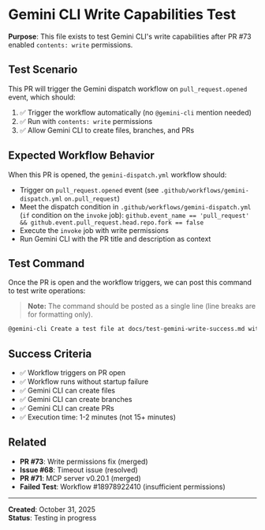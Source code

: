 # Gemini CLI Write Capabilities Test

**Purpose**: This file exists to test Gemini CLI's write capabilities after PR #73 enabled `contents: write` permissions.

## Test Scenario

This PR will trigger the Gemini dispatch workflow on `pull_request.opened` event, which should:

1. ✅ Trigger the workflow automatically (no `@gemini-cli` mention needed)
2. ✅ Run with `contents: write` permissions
3. ✅ Allow Gemini CLI to create files, branches, and PRs

## Expected Workflow Behavior

When this PR is opened, the `gemini-dispatch.yml` workflow should:

- Trigger on `pull_request.opened` event (see `.github/workflows/gemini-dispatch.yml` `on.pull_request`)
- Meet the dispatch condition in `.github/workflows/gemini-dispatch.yml` (`if` condition on the `invoke` job): `github.event_name == 'pull_request' && github.event.pull_request.head.repo.fork == false`
- Execute the `invoke` job with write permissions
- Run Gemini CLI with the PR title and description as context

## Test Command

Once the PR is open and the workflow triggers, we can post this command to test write operations:

> **Note:** The command should be posted as a single line (line breaks are for formatting only).

```markdown
@gemini-cli Create a test file at docs/test-gemini-write-success.md with the content "This file was created by Gemini CLI on October 31, 2025 to verify write capabilities. The GitHub MCP server v0.20.1 supports file creation, commits, and PR creation." Create a PR titled "test: verify Gemini CLI write capabilities - automated test".
```

## Success Criteria

- ✅ Workflow triggers on PR open
- ✅ Workflow runs without startup failure
- ✅ Gemini CLI can create files
- ✅ Gemini CLI can create branches
- ✅ Gemini CLI can create PRs
- ✅ Execution time: 1-2 minutes (not 15+ minutes)

## Related

- **PR #73**: Write permissions fix (merged)
- **Issue #68**: Timeout issue (resolved)
- **PR #71**: MCP server v0.20.1 (merged)
- **Failed Test**: Workflow #18978922410 (insufficient permissions)

---

**Created**: October 31, 2025  
**Status**: Testing in progress

